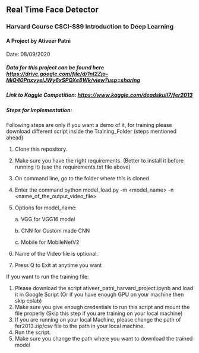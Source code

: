 ## Real Time Face Detector

### Harvard Course CSCI-S89 Introduction to Deep Learning

#### A Project by Ativeer Patni

Date: 08/09/2020

##### Data for this project can be found here https://drive.google.com/file/d/1nl2Zjo-MiQ40PnxvyeIJWy6xSPQXe8Wk/view?usp=sharing

##### Link to Kaggle Competition: https://www.kaggle.com/deadskull7/fer2013

##### Steps for Implementation:

Following steps are only if you want a demo of it, for training please download different script inside the Training_Folder (steps mentioned ahead)

1. Clone this repository.
2. Make sure you have the right requirements. (Better to install it before running it) (use the requirements.txt file above)
3. On command line, go to the folder where this is cloned.
4. Enter the command python model_load.py -m <model_name> -n <name_of_the_output_video_file>
5. Options for model_name:

	a. VGG for VGG16 model

	b. CNN for Custom made CNN

	c. Mobile for MobileNetV2

6. Name of the Video file is optional.
7. Press Q to Exit at anytime you want

If you want to run the training file: 
1. Please download the script ativeer_patni_harvard_project.ipynb and load it in Google Script (Or if you have enough GPU on your machine then skip colab)
2. Make sure you give enough credentials to run this script and mount the file properly (Skip this step if you are training on your local machine)
3. If you are running on your local Machine, please change the path of fer2013.zip/csv file to the path in your local machine.
4. Run the script.
5. Make sure you change the path where you want to download the trained model

